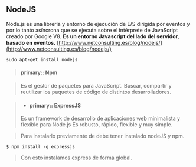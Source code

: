  NodeJS
-------------

 Node.js es una librería y entorno de ejecución de E/S dirigida por eventos y por lo tanto asíncrona que se ejecuta sobre el intérprete de JavaScript creado por Google V8.
**Es un entorno Javascript del lado del servidor, basado en eventos.**
[http://www.netconsulting.es/blog/nodejs/](http://www.netconsulting.es/blog/nodejs/)

```
sudo apt-get install nodejs
```

> #### primary::  Npm

> Es el gestor de paquetes para JavaScript. Buscar, compartir y reutilizar los paquetes de código de distintos desarrolladores.
 


>- #### primary:: ExpressJS
>Es un framework de desarrollo de aplicaciones web minimalista y flexible para Node.js
>Es robusto, rápido, flexible y muy simple.

> Para instalarlo previamente de debe tener instalado nodeJS y npm.
>
```
$ npm install -g expressjs
```
>Con esto instalamos express de forma global.
